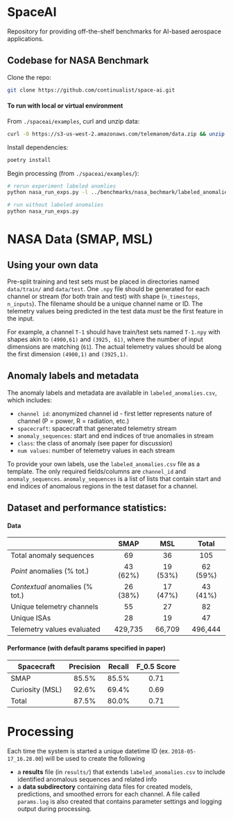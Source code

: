 # SpaceAI
Repository for providing off-the-shelf benchmarks for AI-based aerospace applications.

## Codebase for NASA Benchmark

Clone the repo:

```sh
git clone https://github.com/continualist/space-ai.git
```


#### To run with local or virtual environment

From ``` ./spaceai/examples ```, curl and unzip data:

```sh
curl -O https://s3-us-west-2.amazonaws.com/telemanom/data.zip && unzip data.zip && rm data.zip
```

Install dependencies:

```sh
poetry install
```

Begin processing (from ``` ./spaceai/examples/ ```):

```sh
# rerun experiment labeled anomlies
python nasa_run_exps.py -l ../benchmarks/nasa_bechmark/labeled_anomalies.csv

# run without labeled anomalies
python nasa_run_exps.py
```

# NASA Data (SMAP, MSL)

## Using your own data

Pre-split training and test sets must be placed in directories named `data/train/` and `data/test`. One `.npy` file should be generated for each channel or stream (for both train and test) with shape (`n_timesteps`, `n_inputs`). The filename should be a unique channel name or ID. The telemetry values being predicted in the test data *must* be the first feature in the input.

For example, a channel `T-1` should have train/test sets named `T-1.npy` with shapes akin to `(4900,61)` and `(3925, 61)`, where the number of input dimensions are matching (`61`). The actual telemetry values should be along the first dimension `(4900,1)` and `(3925,1)`.

## Anomaly labels and metadata

The anomaly labels and metadata are available in `labeled_anomalies.csv`, which includes:

- `channel id`: anonymized channel id - first letter represents nature of channel (P = power, R = radiation, etc.)
- `spacecraft`: spacecraft that generated telemetry stream
- `anomaly_sequences`: start and end indices of true anomalies in stream
- `class`: the class of anomaly (see paper for discussion)
- `num values`: number of telemetry values in each stream

To provide your own labels, use the `labeled_anomalies.csv` file as a template. The only required fields/columns are `channel_id` and `anomaly_sequences`. `anomaly_sequences` is a list of lists that contain start and end indices of anomalous regions in the test dataset for a channel.

## Dataset and performance statistics:

#### Data
|								  | SMAP 	  | MSL		 | Total   |
| ------------------------------- |	:-------: |	:------: | :------:|
| Total anomaly sequences 		  | 69        | 36		 | 105	   |
| *Point* anomalies (% tot.)	  | 43 (62%)  | 19 (53%) | 62 (59%)|
| *Contextual* anomalies (% tot.) | 26 (38%)  | 17 (47%) | 43 (41%)|
| Unique telemetry channels		  | 55        | 27		 | 82	   |
| Unique ISAs					  | 28		  | 19		 | 47	   |
| Telemetry values evaluated	  | 429,735	  | 66,709   | 496,444 |

#### Performance (with default params specified in paper)
| Spacecraft		| Precision | Recall   | F_0.5 Score |
| ----------------- | :-------: | :------: | :------: |
| SMAP 		  		| 85.5%     | 85.5%	   | 0.71	  |
| Curiosity (MSL)	| 92.6%  	| 69.4%    | 0.69     |
| Total 			| 87.5% 	| 80.0%	   | 0.71     |

# Processing

Each time the system is started a unique datetime ID (ex. `2018-05-17_16.28.00`) will be used to create the following
- a **results** file (in `results/`) that extends `labeled_anomalies.csv` to include identified anomalous sequences and related info
- a **data subdirectory** containing data files for created models, predictions, and smoothed errors for each channel. A file called `params.log` is also created that contains parameter settings and logging output during processing.
